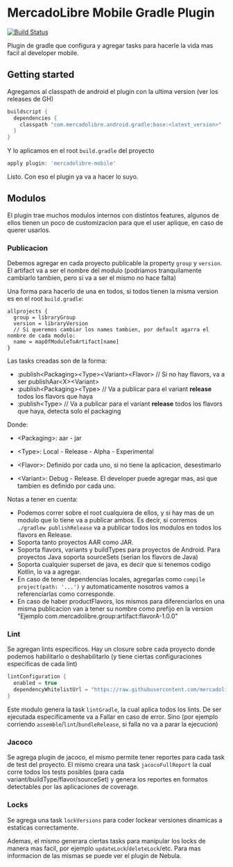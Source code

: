 MercadoLibre Mobile Gradle Plugin
==============================

[![Build Status](https://travis-ci.com/mercadolibre/mobile-android_gradle.svg?token=cqMzpxLsVioEuXgqEi7v&branch=develop)](https://travis-ci.com/mercadolibre/mobile-android_gradle) 

Plugin de gradle que configura y agregar tasks para hacerle la vida mas facil al developer mobile.

## Getting started

Agregamos al classpath de android el plugin con la ultima version (ver los releases de GH)

```java
buildscript {
  dependencies {
    classpath "com.mercadolibre.android.gradle:base:<latest_version>"
  }
}
```

Y lo aplicamos en el root `build.gradle` del proyecto
```gradle
apply plugin: 'mercadolibre-mobile'
```

Listo. Con eso el plugin ya va a hacer lo suyo.

## Modulos

El plugin trae muchos modulos internos con distintos features, algunos de ellos tienen un poco de customizacion para que el user aplique, en caso de querer usarlos.

### Publicacion

Debemos agregar en cada proyecto publicable la property `group` y `version`. El artifact va a ser el nombre del modulo (podriamos tranquilamente cambiarlo tambien, pero si va a ser el mismo no hace falta)

Una forma para hacerlo de una en todos, si todos tienen la misma version es en el root `build.gradle`:
```
allprojects {
  group = libraryGroup
  version = libraryVersion
  // Si queremos cambiar los names tambien, por default agarra el nombre de cada modulo:
  name = mapOfModuleToArtifact[name]
}
```

Las tasks creadas son de la forma:
- :publish\<Packaging>\<Type>\<Variant>\<Flavor> // Si no hay flavors, va a ser publishAar\<X>\<Variant>
- :publish\<Packaging>\<Type> // Va a publicar para el variant **release** todos los flavors que haya
- :publish\<Type> // Va a publicar para el variant **release** todos los flavors que haya, detecta solo el packaging

Donde:

- \<Packaging>: aar - jar

- \<Type>: Local - Release - Alpha - Experimental

- \<Flavor>: Definido por cada uno, si no tiene la aplicacion, desestimarlo

- \<Variant>: Debug - Release. El developer puede agregar mas, asi que tambien es definido por cada uno.

Notas a tener en cuenta:
- Podemos correr sobre el root cualquiera de ellos, y si hay mas de un modulo que lo tiene va a publicar ambos. Es decir, si corremos `./gradlew publishRelease` va a publicar todos los modulos en todos los flavors en Release.
- Soporta tanto proyectos AAR como JAR. 
- Soporta flavors, variants y buildTypes para proyectos de Android. Para proyectos Java soporta sourceSets (serian los flavors de Java)
- Soporta cualquier superset de java, es decir que si tenemos codigo Kotlin, lo va a agregar.
- En caso de tener dependencias locales, agregarlas como `compile project(path: '...')` y automaticamente nosotros vamos a referenciarlas como corresponde.
- En caso de haber productFlavors, los mismos para diferenciarlos en una misma publicacion van a tener su nombre como prefijo en la version "Ejemplo com.mercadolibre.group:artifact:flavorA-1.0.0"

### Lint

Se agregan lints especificos. Hay un closure sobre cada proyecto donde podemos habilitarlo o deshabilitarlo (y tiene ciertas configuraciones especificas de cada lint)

```gradle
lintConfiguration {
  enabled = true
  dependencyWhitelistUrl = "https://raw.githubusercontent.com/mercadolibre/mobile-dependencies_whitelist/master/android-whitelist.json" // Si alguien distinto a Meli quiere su whitelist, deberia cambiar esto
}
```

Este modulo genera la task `lintGradle`, la cual aplica todos los lints. De ser ejecutada especificamente va a Fallar en caso de error. Sino (por ejemplo corriendo `assemble`/`lint`/`bundleRelease`, si falla no va a parar la ejecucion)

### Jacoco

Se agrega plugin de jacoco, el mismo permite tener reportes para cada task de test del proyecto. El mismo creara una task `jacocoFullReport` la cual corre todos los tests posibles (para cada variant/buildType/flavor/sourceSet) y genera los reportes en formatos detectables por las aplicaciones de coverage.

### Locks

Se agrega una task `lockVersions` para coder lockear versiones dinamicas a estaticas correctamente.

Ademas, el mismo generara ciertas tasks para manipular los locks de manera mas facil, por ejemplo `updateLock`/`deleteLock`/etc. Para mas informacion de las mismas se puede ver el plugin de Nebula.
